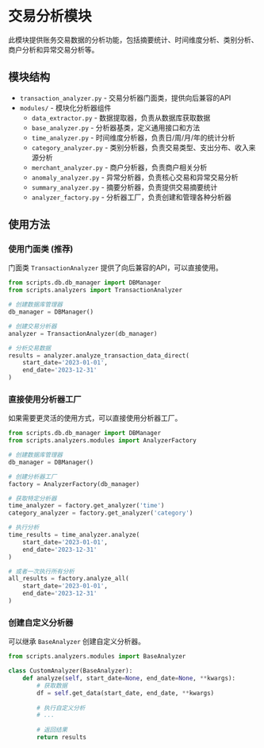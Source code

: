 # 交易分析模块

此模块提供账务交易数据的分析功能，包括摘要统计、时间维度分析、类别分析、商户分析和异常交易分析等。

## 模块结构

- `transaction_analyzer.py` - 交易分析器门面类，提供向后兼容的API
- `modules/` - 模块化分析器组件
  - `data_extractor.py` - 数据提取器，负责从数据库获取数据
  - `base_analyzer.py` - 分析器基类，定义通用接口和方法
  - `time_analyzer.py` - 时间维度分析器，负责日/周/月/年的统计分析
  - `category_analyzer.py` - 类别分析器，负责交易类型、支出分布、收入来源分析
  - `merchant_analyzer.py` - 商户分析器，负责商户相关分析
  - `anomaly_analyzer.py` - 异常分析器，负责核心交易和异常交易分析
  - `summary_analyzer.py` - 摘要分析器，负责提供交易摘要统计
  - `analyzer_factory.py` - 分析器工厂，负责创建和管理各种分析器

## 使用方法

### 使用门面类 (推荐)

门面类 `TransactionAnalyzer` 提供了向后兼容的API，可以直接使用。

```python
from scripts.db.db_manager import DBManager
from scripts.analyzers import TransactionAnalyzer

# 创建数据库管理器
db_manager = DBManager()

# 创建交易分析器
analyzer = TransactionAnalyzer(db_manager)

# 分析交易数据
results = analyzer.analyze_transaction_data_direct(
    start_date='2023-01-01', 
    end_date='2023-12-31'
)
```

### 直接使用分析器工厂

如果需要更灵活的使用方式，可以直接使用分析器工厂。

```python
from scripts.db.db_manager import DBManager
from scripts.analyzers.modules import AnalyzerFactory

# 创建数据库管理器
db_manager = DBManager()

# 创建分析器工厂
factory = AnalyzerFactory(db_manager)

# 获取特定分析器
time_analyzer = factory.get_analyzer('time')
category_analyzer = factory.get_analyzer('category')

# 执行分析
time_results = time_analyzer.analyze(
    start_date='2023-01-01', 
    end_date='2023-12-31'
)

# 或者一次执行所有分析
all_results = factory.analyze_all(
    start_date='2023-01-01', 
    end_date='2023-12-31'
)
```

### 创建自定义分析器

可以继承 `BaseAnalyzer` 创建自定义分析器。

```python
from scripts.analyzers.modules import BaseAnalyzer

class CustomAnalyzer(BaseAnalyzer):
    def analyze(self, start_date=None, end_date=None, **kwargs):
        # 获取数据
        df = self.get_data(start_date, end_date, **kwargs)
        
        # 执行自定义分析
        # ...
        
        # 返回结果
        return results
``` 